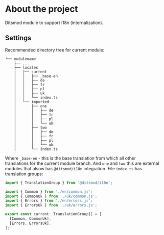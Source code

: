 # About the project

Ditsmod module to support i18n (internalization).

## Settings

Recommended directory tree for current module:

```text
└── modulename
    ├── ...
    ├── locales
    │   ├── current
    │   │   ├── _base-en
    │   │   ├── de
    │   │   ├── fr
    │   │   ├── pl
    │   │   ├── uk
    │   │   └── index.ts
    │   └── imported
    │       ├── one
    │       │   ├── de
    │       │   ├── fr
    │       │   ├── pl
    │       │   └── uk
    │       ├── two
    │       │   ├── de
    │       │   ├── fr
    │       │   ├── pl
    │       │   └── uk
    │       └── index.ts
```

Where `_base-en` - this is the base translation from which all other translations for the current module branch.
And `one` and `two` this are external modules that alsow has `@ditsmod/i18n` integration. File `index.ts` has translation groups:

```ts
import { TranslationGroup } from '@ditsmod/i18n';

import { Common } from './en/common.js';
import { CommonUk } from './uk/common.js';
import { Errors } from './en/errors.js';
import { ErrorsUk } from './uk/errors.js';

export const current: TranslationGroup[] = [
  [Common, CommonUk],
  [Errors, ErrorsUk],
];
```
